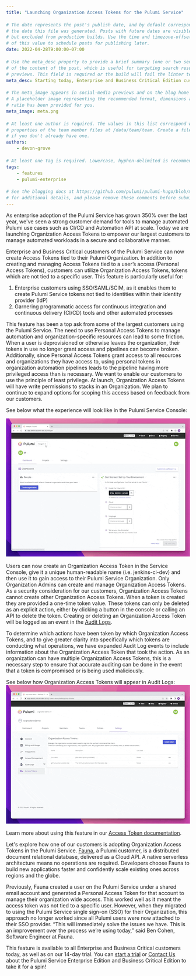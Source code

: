 ```yaml
---
title: "Launching Organization Access Tokens for the Pulumi Service"

# The date represents the post's publish date, and by default corresponds with
# the date this file was generated. Posts with future dates are visible in development,
# but excluded from production builds. Use the time and timezone-offset portions of
# of this value to schedule posts for publishing later.
date: 2022-04-28T9:00:00-07:00

# Use the meta_desc property to provide a brief summary (one or two sentences)
# of the content of the post, which is useful for targeting search results or social-media
# previews. This field is required or the build will fail the linter test.
meta_desc: Starting today, Enterprise and Business Critical Edition customers can now create Organization Access Tokens that are not tied to a specific user.

# The meta_image appears in social-media previews and on the blog home page.
# A placeholder image representing the recommended format, dimensions and aspect
# ratio has been provided for you.
meta_image: meta.png

# At least one author is required. The values in this list correspond with the `id`
# properties of the team member files at /data/team/team. Create a file for yourself
# if you don't already have one.
authors:
    - devon-grove

# At least one tag is required. Lowercase, hyphen-delimited is recommended.
tags:
    - features
    - pulumi-enterprise

# See the blogging docs at https://github.com/pulumi/pulumi-hugo/blob/master/BLOGGING.md.
# for additional details, and please remove these comments before submitting for review.
---
```

As enterprise adoption of the Pulumi Service has grown 350% over the last year, we've seen a strong customer demand for tools to manage automated Pulumi use cases such as CI/CD and Automation API at scale. Today we are launching Organization Access Tokens to empower our largest customers to manage automated workloads in a secure and collaborative manner.
<!--more-->
Enterprise and Business Critical customers of the Pulumi Service can now create Access Tokens tied to their Pulumi Organization. In addition to creating and managing Access Tokens tied to a user’s access (Personal Access Tokens), customers can utilize Organization Access Tokens, tokens which are not tied to a specific user. This feature is particularly useful for:

  1. Enterprise customers using SSO/SAML/SCIM, as it enables them to create Pulumi Service tokens not tied to identities within their identity provider (IdP)
  2. Garnering programmatic access for continuous integration and continuous delivery (CI/CD) tools and other automated processes

This feature has been a top ask from some of the largest customers using the Pulumi Service. The need to use Personal Access Tokens to manage automation and organization-specific resources can lead to some friction. When a user is deprovisioned or otherwise leaves the organization, their tokens in use no longer grant access and pipelines can become broken. Additionally, since Personal Access Tokens grant access to all resources and organizations they have access to, using personal tokens in organization automation pipelines leads to the pipeline having more privileged access than is necessary. We want to enable our customers to use the principle of least privilege. At launch, Organization Access Tokens will have write permissions to stacks in an Organization. We plan to continue to expand options for scoping this access based on feedback from our customers.

See below what the experience will look like in the Pulumi Service Console:

![Gif of tokens navigation](nav-org-tokens.gif)

Users can now create an Organization Access Token in the Service Console, give it a unique human-readable name (i.e. jenkins-ci-dev) and then use it to gain access to their Pulumi Service Organization. Only Organization Admins can create and manage Organization Access Tokens. As a security consideration for our customers, Organization Access Tokens cannot create other Organization Access Tokens. When a token is created they are provided a one-time token value. These tokens can only be deleted as an explicit action, either by clicking a button in the console or calling an API to delete the token. Creating or deleting an Organization Access Token will be logged as an event in the [Audit Logs](https://www.pulumi.com/docs/intro/pulumi-service/audit-logs/).

To determine which actions have been taken by which Organization Access Tokens, and to give greater clarity into specifically which tokens are conducting what operations, we have expanded Audit Log events to include information about the Organization Access Token that took the action. As an organization can have multiple Organization Access Tokens, this is a necessary step to ensure that accurate auditing can be done in the event that a token is compromised or is being used maliciously.

See below how Organization Access Tokens will appear in Audit Logs:
![Gif of tokens in Audit Logs](audit-logs-org-tokens.gif)

Learn more about using this feature in our [Access Token documentation](https://www.pulumi.com/docs/intro/pulumi-service/accounts/).

Let's explore how one of our customers is adopting Organization Access Tokens in the Pulumi Service. [Fauna](https://fauna.com/), a Pulumi customer, is a distributed document relational database, delivered as a Cloud API. A native serverless architecture means no operations are required. Developers choose Fauna to build new applications faster and confidently scale existing ones across regions and the globe.

Previously, Fauna created a user on the Pulumi Service under a shared email account and generated a Personal Access Token for that account to manage their organization wide access. This worked well as it meant the access token was not tied to a specific user. However, when they migrated to using the Pulumi Service single sign-on (SSO) for their Organization, this approach no longer worked since all Pulumi users were now attached to their SSO provider. “This will immediately solve the issues we have. This is an improvement over the process we’re using today,” said Ben Cohen, Software Engineer at Fauna.

This feature is available to all Enterprise and Business Critical customers today, as well as on our 14-day trial. You can [start a trial](https://app.pulumi.com/site/trial) or [Contact Us](https://www.pulumi.com/contact/?form=sales) about the Pulumi Service Enterprise Edition and Business Critical Edition to take it for a spin!